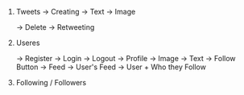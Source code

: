 1. Tweets
      -> Creating
            -> Text
            -> Image

      -> Delete
      -> Retweeting

1. Useres

      -> Register
      -> Login
      -> Logout
      -> Profile
            -> Image
            -> Text
            -> Follow Button
      -> Feed
            -> User's Feed
            -> User + Who they Follow


3. Following / Followers
